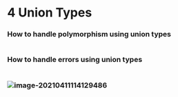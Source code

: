 # 4 Union Types



### How to handle polymorphism using union types

```haskell

```

### How to handle errors using union types

```haskell

```

### ![image-20210411114129486](C:\Users\benja\AppData\Roaming\Typora\typora-user-images\image-20210411114129486.png)

